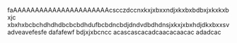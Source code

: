 faAAAAAAAAAAAAAAAAAAAAAAcscczdccnxkxjxbxxndjxkxbxbdbxjxkxkxbxjc xbxhxbcbchdhdhdbcbcbdhdufbcbdncbdjdndvdbdhdnsjxkxjxbxhdjdkxbxxsvadveavefesfe
dafafewf
bdjxjxbcncc
acascascacadcaacacaacac
adadcac
